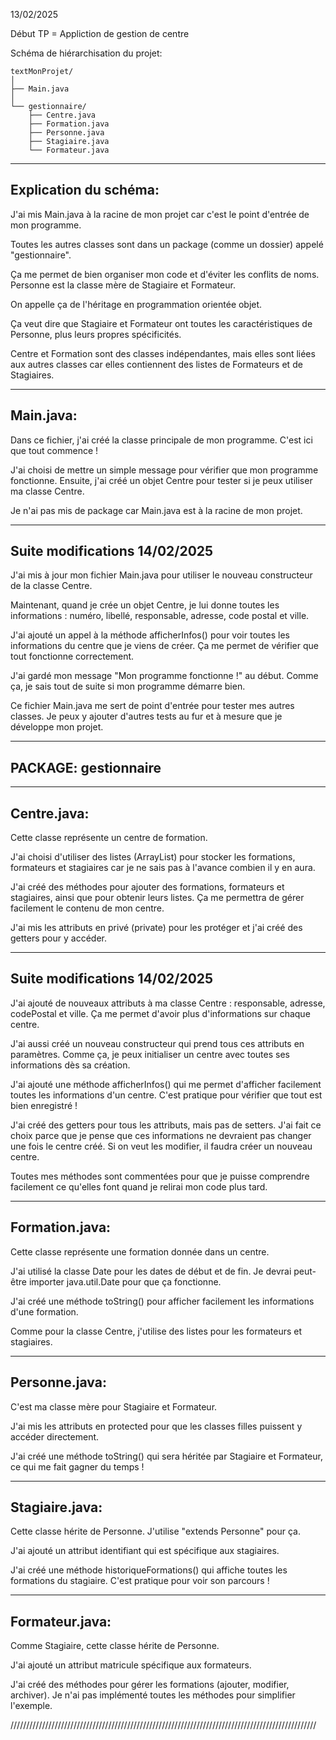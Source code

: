 13/02/2025 

Début TP = Appliction de gestion de centre

Schéma de hiérarchisation du projet:

```
textMonProjet/
│
├── Main.java
│
└── gestionnaire/
    ├── Centre.java
    ├── Formation.java
    ├── Personne.java
    ├── Stagiaire.java
    └── Formateur.java
```
----------------------
Explication du schéma:
----------------------
J'ai mis Main.java à la racine de mon projet car c'est le point d'entrée de mon programme.

Toutes les autres classes sont dans un package (comme un dossier) appelé "gestionnaire".

Ça me permet de bien organiser mon code et d'éviter les conflits de noms.
Personne est la classe mère de Stagiaire et Formateur. 

On appelle ça de l'héritage en programmation orientée objet. 

Ça veut dire que Stagiaire et Formateur ont toutes les caractéristiques de Personne, plus leurs propres spécificités.

Centre et Formation sont des classes indépendantes, mais elles sont liées aux autres classes car elles contiennent des listes de Formateurs et de Stagiaires.

-------------------------------------------------------------------------------------------------
Main.java:
-------------------------------------------------------------------------------------------------
Dans ce fichier, j'ai créé la classe principale de mon programme. C'est ici que tout commence !

J'ai choisi de mettre un simple message pour vérifier que mon programme fonctionne. 
Ensuite, j'ai créé un objet Centre pour tester si je peux utiliser ma classe Centre.

Je n'ai pas mis de package car Main.java est à la racine de mon projet.

----------------------------------
Suite modifications 14/02/2025
----------------------------------
J'ai mis à jour mon fichier Main.java pour utiliser le nouveau constructeur de la classe Centre.

Maintenant, quand je crée un objet Centre, je lui donne toutes les informations : numéro, 
libellé, responsable, adresse, code postal et ville.

J'ai ajouté un appel à la méthode afficherInfos() pour voir toutes les informations du centre 
que je viens de créer. Ça me permet de vérifier que tout fonctionne correctement.

J'ai gardé mon message "Mon programme fonctionne !" au début. Comme ça, je sais tout de suite 
si mon programme démarre bien.

Ce fichier Main.java me sert de point d'entrée pour tester mes autres classes. Je peux y ajouter 
d'autres tests au fur et à mesure que je développe mon projet.

-------------------------------------------------------------------------------------------------
PACKAGE: gestionnaire
-------------------------------------------------------------------------------------------------
-------------------------------------------------------------------------------------------------
Centre.java:
-------------------------------------------------------------------------------------------------
Cette classe représente un centre de formation.

J'ai choisi d'utiliser des listes (ArrayList) pour stocker les formations, formateurs et stagiaires 
car je ne sais pas à l'avance combien il y en aura.

J'ai créé des méthodes pour ajouter des formations, formateurs et stagiaires, ainsi que pour obtenir 
leurs listes. Ça me permettra de gérer facilement le contenu de mon centre.

J'ai mis les attributs en privé (private) pour les protéger et j'ai créé des getters pour y accéder.

----------------------------------
Suite modifications 14/02/2025
----------------------------------
J'ai ajouté de nouveaux attributs à ma classe Centre : responsable, adresse, codePostal et ville. 
Ça me permet d'avoir plus d'informations sur chaque centre.

J'ai aussi créé un nouveau constructeur qui prend tous ces attributs en paramètres. Comme ça, 
je peux initialiser un centre avec toutes ses informations dès sa création.

J'ai ajouté une méthode afficherInfos() qui me permet d'afficher facilement toutes les 
informations d'un centre. C'est pratique pour vérifier que tout est bien enregistré !

J'ai créé des getters pour tous les attributs, mais pas de setters. J'ai fait ce choix parce 
que je pense que ces informations ne devraient pas changer une fois le centre créé. Si on veut 
les modifier, il faudra créer un nouveau centre.

Toutes mes méthodes sont commentées pour que je puisse comprendre facilement ce qu'elles font 
quand je relirai mon code plus tard.


-------------------------------------------------------------------------------------------------
Formation.java:
-------------------------------------------------------------------------------------------------
Cette classe représente une formation donnée dans un centre.

J'ai utilisé la classe Date pour les dates de début et de fin. 
Je devrai peut-être importer 
java.util.Date pour que ça fonctionne.

J'ai créé une méthode toString() pour afficher facilement les informations d'une formation.

Comme pour la classe Centre, j'utilise des listes pour les formateurs et stagiaires.

-------------------------------------------------------------------------------------------------
Personne.java:
-------------------------------------------------------------------------------------------------
C'est ma classe mère pour Stagiaire et Formateur.

J'ai mis les attributs en protected pour que les classes filles puissent y accéder directement.

J'ai créé une méthode toString() qui sera héritée par Stagiaire et Formateur, ce qui me fait 
gagner du temps !

-------------------------------------------------------------------------------------------------
Stagiaire.java:
-------------------------------------------------------------------------------------------------
Cette classe hérite de Personne. J'utilise "extends Personne" pour ça.

J'ai ajouté un attribut identifiant qui est spécifique aux stagiaires.

J'ai créé une méthode historiqueFormations() qui affiche toutes les formations du stagiaire. 
C'est pratique pour voir son parcours !

-------------------------------------------------------------------------------------------------
Formateur.java:
-------------------------------------------------------------------------------------------------
Comme Stagiaire, cette classe hérite de Personne.

J'ai ajouté un attribut matricule spécifique aux formateurs.

J'ai créé des méthodes pour gérer les formations (ajouter, modifier, archiver). 
Je n'ai pas implémenté toutes les méthodes pour simplifier l'exemple.

/////////////////////////////////////////////////////////////////////////////////////////////////